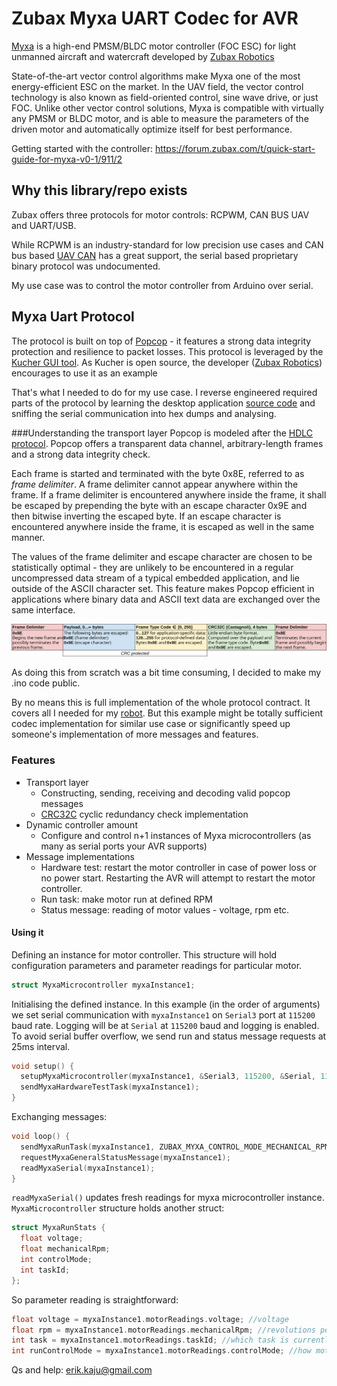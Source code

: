 # Zubax Myxa UART Codec for AVR

[Myxa](https://zubax.com/products/myxa) is a high-end PMSM/BLDC motor controller (FOC ESC) for light unmanned aircraft and watercraft developed by [Zubax Robotics](https://zubax.com/)

State-of-the-art vector control algorithms make Myxa one of the most energy-efficient ESC on the market. In the UAV field, the vector control technology is also known as field-oriented control, sine wave drive, or just FOC. Unlike other vector control solutions, Myxa is compatible with virtually any PMSM or BLDC motor, and is able to measure the parameters of the driven motor and automatically optimize itself for best performance. 

Getting started with the controller: https://forum.zubax.com/t/quick-start-guide-for-myxa-v0-1/911/2

## Why this library/repo exists
Zubax offers three protocols for motor controls: RCPWM, CAN BUS UAV and UART/USB.

While RCPWM is an industry-standard for low precision use cases and CAN bus based [UAV CAN](http://uavcan.org/) has a great support, the serial based proprietary binary protocol was undocumented.

My use case was to control the motor controller from Arduino over serial.

## Myxa Uart Protocol
The protocol is built on top of [Popcop](https://github.com/Zubax/popcop) - it features a strong data integrity protection and resilience to packet losses. This protocol is leveraged by the [Kucher GUI tool](https://github.com/Zubax/kucher). As Kucher is open source, the developer ([Zubax Robotics](https://zubax.com/)) encourages to use it as an example 

That's what I needed to do for my use case. I reverse engineered required parts of the protocol by learning the desktop application [source code](https://github.com/Zubax/kucher/blob/001014676421c601a7c125cadf2274832f392ab5/kucher/model/device_model/general_status_view.py#L158) and sniffing the serial communication into hex dumps and analysing.

###Understanding the transport layer
Popcop is modeled after the [HDLC protocol](https://en.wikipedia.org/wiki/High-Level_Data_Link_Control).
Popcop offers a transparent data channel, arbitrary-length frames and a strong data integrity check.

Each frame is started and terminated with the byte 0x8E, referred to as *frame delimiter*.
A frame delimiter cannot appear anywhere within the frame.
If a frame delimiter is encountered anywhere inside the frame, it shall be escaped
by prepending the byte with an escape character 0x9E and then bitwise inverting the escaped byte.
If an escape character is encountered anywhere inside the frame, it is escaped as well in the same manner.

The values of the frame delimiter and escape character are chosen to be statistically optimal -
they are unlikely to be encountered in a regular uncompressed data stream of a typical embedded application,
and lie outside of the ASCII character set.
This feature makes Popcop efficient in applications where binary data and ASCII text data are exchanged over
the same interface.

![Fessage Frame Format](https://raw.githubusercontent.com/Zubax/popcop/master/popcop_frame_format.svg?sanitize=true)

As doing this from scratch was a bit time consuming, I decided to make my .ino code public. 

By no means this is full implementation of the whole protocol contract. It covers all I needed for my [robot](https://github.com/kajuwise/botmaster).
But this example might be totally sufficient codec implementation for similar use case or significantly speed up someone's implementation of more messages and features.

### Features
- Transport layer
  - Constructing, sending, receiving and decoding valid popcop messages
  - [CRC32C](https://en.wikipedia.org/wiki/Cyclic_redundancy_check) cyclic redundancy check implementation 
- Dynamic controller amount
  - Configure and control n+1 instances of Myxa microcontrollers (as many as serial ports your AVR supports)
- Message implementations
  - Hardware test: restart the motor controller in case of power loss or no power start. Restarting the AVR will attempt to restart the motor controller.
  - Run task: make motor run at defined RPM
  - Status message: reading of motor values - voltage, rpm etc.

#### Using it
Defining an instance for motor controller. This structure will hold configuration parameters and parameter readings for particular motor.
```c
struct MyxaMicrocontroller myxaInstance1;
```

Initialising the defined instance. 
In this example (in the order of arguments) we set serial communication with `myxaInstance1` on `Serial3` port at `115200` baud rate. Logging will be at `Serial` at `115200` baud and logging is enabled. To avoid serial buffer overflow, we send run and status message requests at 25ms interval. 
```c
void setup() {
  setupMyxaMicrocontroller(myxaInstance1, &Serial3, 115200, &Serial, 115200, true, 25, 25);
  sendMyxaHardwareTestTask(myxaInstance1);
}
```
Exchanging messages:
```c
void loop() {
  sendMyxaRunTask(myxaInstance1, ZUBAX_MYXA_CONTROL_MODE_MECHANICAL_RPM, 1000.0);
  requestMyxaGeneralStatusMessage(myxaInstance1);
  readMyxaSerial(myxaInstance1);
}
```
`readMyxaSerial()` updates fresh readings for myxa microcontroller instance. `MyxaMicrocontroller` structure holds another struct:
```c
struct MyxaRunStats {
  float voltage;
  float mechanicalRpm;
  int controlMode;
  int taskId;
};
```
So parameter reading is straightforward:
```c
float voltage = myxaInstance1.motorReadings.voltage; //voltage
float rpm = myxaInstance1.motorReadings.mechanicalRpm; //revolutions per minute
int task = myxaInstance1.motorReadings.taskId; //which task is currently active. For example ZUBAX_MYXA_RUN_TASK (0x03), ZUBAX_MYXA_IDLE_TASK (0x01), ZUBAX_MYXA_HARDWARE_TEST_TASK (0x04) etc.
int runControlMode = myxaInstance1.motorReadings.controlMode; //how motor is controlled. For example ZUBAX_MYXA_CONTROL_MODE_MECHANICAL_RPM (0x04)
```

Qs and help: erik.kaju@gmail.com

